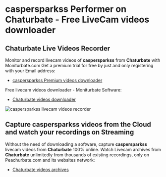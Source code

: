 # caspersparkss Performer on Chaturbate - Free LiveCam videos downloader

## Chaturbate Live Videos Recorder

Monitor and record livecam videos of **caspersparkss** from **Chaturbate** with Moniturbate.com
Get a premium trial for free by just and only registering with your Email address:
* [caspersparkss Premium videos downloader](https://moniturbate.com/request-demo-licence-key.html)

Free livecam videos downloader - Moniturbate Software:
* [Chaturbate videos downloader](https://moniturbate.com/moniturbate-download-software.html)

![caspersparkss livecam videos recorder](https://peachurnet.com/templates/moniturbate-software.png)


## Capture caspersparkss videos from the Cloud and watch your recordings on Streaming

Without the need of downloading a software, capture **caspersparkss** livecam videos from **Chaturbate** 100% online.
Watch Livecam archives from **Chaturbate** unlimitedly from thousands of existing recordings, only on Peachurbate.com and its websites network:
* [Chaturbate videos archives](https://peachurnet.com/)